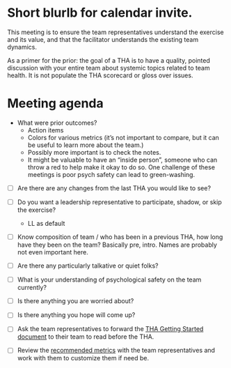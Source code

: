 # Short blurlb for calendar invite.
This meeting is to ensure the team representatives understand the exercise and its value, and that the facilitator understands the existing team dynamics.

As a primer for the prior: the goal of a THA is to have a quality, pointed discussion with your entire team about systemic topics related to team health. It is not populate the THA scorecard or gloss over issues.

# Meeting agenda

- What were prior outcomes?
    - Action items
    - Colors for various metrics (it’s not important to compare, but it can be useful to learn more about the team.)
    - Possibly more important is to check the notes.
    - It might be valuable to have an “inside person”, someone who can throw a red to help make it okay to do so. One challenge of these meetings is poor psych safety can lead to green-washing.

- [ ] Are there are any changes from the last THA you would like to see?

- [ ] Do you want a leadership representative to participate, shadow, or skip the exercise?
    - LL as default

- [ ] Know composition of team / who has been in a previous THA, how long have they been on the team? Basically pre, intro. Names are probably not even important here.
- [ ] Are there any particularly talkative or quiet folks?

- [ ] What is your understanding of psychological safety on the team currently?

- [ ] Is there anything you are worried about?

- [ ] Is there anything you hope will come up?

- [ ] Ask the team representatives to forward the [THA Getting Started document](https://docs.google.com/document/d/1h34W05UgqHF935SNWxZK8hoSBYK-w3-wBwSPPr1FpD8/edit) to their team to read before the THA.

- [ ] Review the [recommended metrics](https://docs.google.com/spreadsheets/d/1d98EX4P0dyl99Pd9jJN6nZ4QvBm0GIKhD2RZkgnF03w/edit#gid=1805229700) with the team representatives and work with them to customize them if need be.
